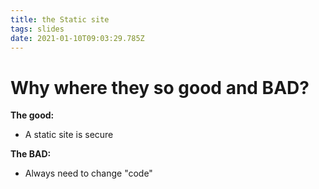 ```yaml
---
title: the Static site
tags: slides
date: 2021-01-10T09:03:29.785Z
---
```

# Why where they so good and BAD?

**The good:** 

* A static site is secure

**The BAD:**

* Always need to change "code"